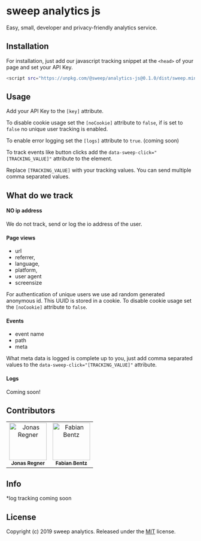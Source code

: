 sweep analytics js
=====
Easy, small, developer and privacy-friendly analytics service.

Installation
------------
For installation, just add our javascript tracking snippet at the ```<head>``` of your page and set your API Key.

```bash
<script src="https://unpkg.com/@sweep/analytics-js@0.1.0/dist/sweep.min.js" key="[YOUR_API_KEY]" logs="[true/false]" noCookie="[true/false]" type="application/javascript"></script
```

Usage
-----
Add your API Key to the ```[key]``` attribute.

To disable cookie usage set the ```[noCookie]``` attribute to ```false```, if is set to ```false``` no unique user tracking is enabled.

To enable error logging set the ```[logs]``` attribute to ```true```. (coming soon)

To track events like button clicks add the ```data-sweep-click="[TRACKING_VALUE]"``` attribute to the element.

Replace ```[TRACKING_VALUE]``` with your tracking values.
You can send multiple comma separated values.

What do we track
-----

#### NO ip address
We do not track, send or log the io address of the user.

#### Page views
- url
- referrer,
- language,
- platform,
- user agent
- screensize

For authentication of unique users we use ad random generated anonymous id. This UUID is stored in a cookie. To disable cookie usage set the ```[noCookie]``` attribute to ```false```.

#### Events
- event name
- path
- meta

What meta data is logged is complete up to you, just add comma separated values to the ```data-sweep-click="[TRACKING_VALUE]"``` attribute.

#### Logs
Coming soon!


Contributors
---------
<table>
  <tr>
    <td align="center">
    <a href="https://github.com/regnerisch">
	    <img src="https://avatars1.githubusercontent.com/u/9422737?s=460&v=4" width="100px;" alt="Jonas Regner"/>
	    <br /><sub><b>Jonas Regner</b></sub>
    </a>
    </td>
    <td align="center">
    <a href="https://github.com/bentzibentz">
    <img src="https://avatars0.githubusercontent.com/u/8548959?s=460&v=4" width="100px;" alt="Fabian Bentz"/>
    <br /><sub><b>Fabian Bentz</b></sub>
    </a>
    </td>
</tr>
</table>


Info
---------
*log tracking coming soon

License
-------

Copyright (c) 2019 sweep analytics.
Released under the [MIT](LICENSE) license.

